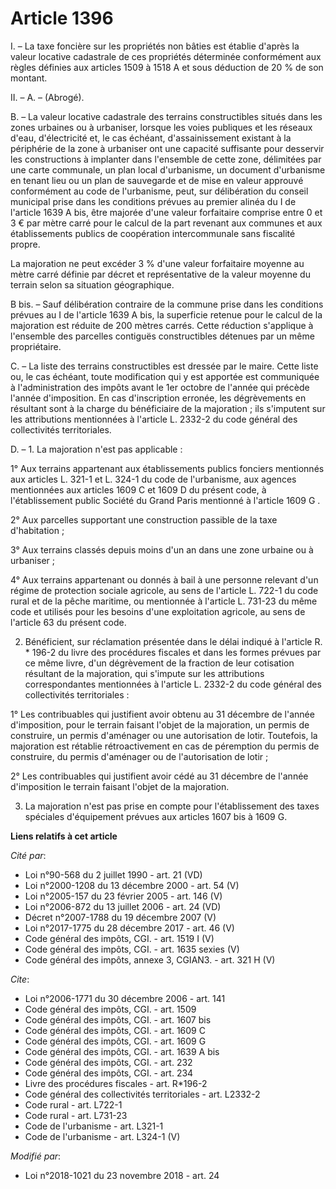 # Article 1396

I. – La taxe foncière sur les propriétés non bâties est établie d'après la valeur locative cadastrale de ces propriétés
déterminée conformément aux règles définies aux articles 1509 à 1518 A et sous déduction de 20 % de son montant.

II. – A. – (Abrogé).

B. – La valeur locative cadastrale des terrains constructibles situés dans les zones urbaines ou à urbaniser, lorsque les
voies publiques et les réseaux d'eau, d'électricité et, le cas échéant, d'assainissement existant à la périphérie de la zone
à urbaniser ont une capacité suffisante pour desservir les constructions à implanter dans l'ensemble de cette zone,
délimitées par une carte communale, un plan local d'urbanisme, un document d'urbanisme en tenant lieu ou un plan de
sauvegarde et de mise en valeur approuvé conformément au code de l'urbanisme, peut, sur délibération du conseil municipal
prise dans les conditions prévues au premier alinéa du I de l'article 1639 A bis, être majorée d'une valeur forfaitaire
comprise entre 0 et 3 € par mètre carré pour le calcul de la part revenant aux communes et aux établissements publics de
coopération intercommunale sans fiscalité propre.

La majoration ne peut excéder 3 % d'une valeur forfaitaire moyenne au mètre carré définie par décret et représentative de la
valeur moyenne du terrain selon sa situation géographique.

B bis. – Sauf délibération contraire de la commune prise dans les conditions prévues au I de l'article 1639 A bis, la
superficie retenue pour le calcul de la majoration est réduite de 200 mètres carrés. Cette réduction s'applique à l'ensemble
des parcelles contiguës constructibles détenues par un même propriétaire.

C. – La liste des terrains constructibles est dressée par le maire. Cette liste ou, le cas échéant, toute modification qui y
est apportée est communiquée à l'administration des impôts avant le 1er octobre de l'année qui précède l'année d'imposition.
En cas d'inscription erronée, les dégrèvements en résultant sont à la charge du bénéficiaire de la majoration ; ils
s'imputent sur les attributions mentionnées à l'article L. 2332-2 du code général des collectivités territoriales.

D. – 1. La majoration n'est pas applicable :

1° Aux terrains appartenant aux établissements publics fonciers mentionnés aux articles L. 321-1 et L. 324-1 du code de
l'urbanisme, aux agences mentionnées aux articles 1609 C et 1609 D du présent code, à l'établissement public Société du Grand
Paris mentionné à l'article 1609 G .

2° Aux parcelles supportant une construction passible de la taxe d'habitation ;

3° Aux terrains classés depuis moins d'un an dans une zone urbaine ou à urbaniser ;

4° Aux terrains appartenant ou donnés à bail à une personne relevant d'un régime de protection sociale agricole, au sens de
l'article L. 722-1 du code rural et de la pêche maritime, ou mentionnée à l'article L. 731-23 du même code et utilisés pour
les besoins d'une exploitation agricole, au sens de l'article 63 du présent code.

2. Bénéficient, sur réclamation présentée dans le délai indiqué à l'article R. * 196-2 du livre des procédures fiscales et
dans les formes prévues par ce même livre, d'un dégrèvement de la fraction de leur cotisation résultant de la majoration, qui
s'impute sur les attributions correspondantes mentionnées à l'article L. 2332-2 du code général des collectivités
territoriales :

1° Les contribuables qui justifient avoir obtenu au 31 décembre de l'année d'imposition, pour le terrain faisant l'objet de
la majoration, un permis de construire, un permis d'aménager ou une autorisation de lotir. Toutefois, la majoration est
rétablie rétroactivement en cas de péremption du permis de construire, du permis d'aménager ou de l'autorisation de lotir ;

2° Les contribuables qui justifient avoir cédé au 31 décembre de l'année d'imposition le terrain faisant l'objet de la
majoration.

3. La majoration n'est pas prise en compte pour l'établissement des taxes spéciales d'équipement prévues aux articles 1607
bis à 1609 G.

**Liens relatifs à cet article**

_Cité par_:

  - Loi n°90-568 du 2 juillet 1990 - art. 21 (VD)
  - Loi n°2000-1208 du 13 décembre 2000 - art. 54 (V)
  - Loi n°2005-157 du 23 février 2005 - art. 146 (V)
  - Loi n°2006-872 du 13 juillet 2006 - art. 24 (VD)
  - Décret n°2007-1788 du 19 décembre 2007 (V)
  - Loi n°2017-1775 du 28 décembre 2017 - art. 46 (V)
  - Code général des impôts, CGI. - art. 1519 I (V)
  - Code général des impôts, CGI. - art. 1635 sexies (V)
  - Code général des impôts, annexe 3, CGIAN3. - art. 321 H (V)

_Cite_:

  - Loi n°2006-1771 du 30 décembre 2006 - art. 141
  - Code général des impôts, CGI. - art. 1509
  - Code général des impôts, CGI. - art. 1607 bis
  - Code général des impôts, CGI. - art. 1609 C
  - Code général des impôts, CGI. - art. 1609 G
  - Code général des impôts, CGI. - art. 1639 A bis
  - Code général des impôts, CGI. - art. 232
  - Code général des impôts, CGI. - art. 234
  - Livre des procédures fiscales - art. R*196-2
  - Code général des collectivités territoriales - art. L2332-2
  - Code rural - art. L722-1
  - Code rural - art. L731-23
  - Code de l'urbanisme - art. L321-1
  - Code de l'urbanisme - art. L324-1 (V)

_Modifié par_:

  - Loi n°2018-1021 du 23 novembre 2018 - art. 24

